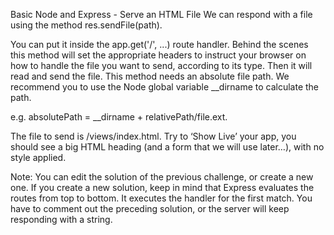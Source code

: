 Basic Node and Express - Serve an HTML File
We can respond with a file using the method res.sendFile(path).

You can put it inside the app.get('/', ...) route handler. Behind the scenes this method will set the appropriate headers to instruct your browser on how to handle the file you want to send, according to its type. Then it will read and send the file. This method needs an absolute file path. We recommend you to use the Node global variable __dirname to calculate the path.

e.g. absolutePath = __dirname + relativePath/file.ext.

The file to send is /views/index.html. Try to ‘Show Live’ your app, you should see a big HTML heading (and a form that we will use later…), with no style applied.

Note: You can edit the solution of the previous challenge, or create a new one. If you create a new solution, keep in mind that Express evaluates the routes from top to bottom. It executes the handler for the first match. You have to comment out the preceding solution, or the server will keep responding with a string.